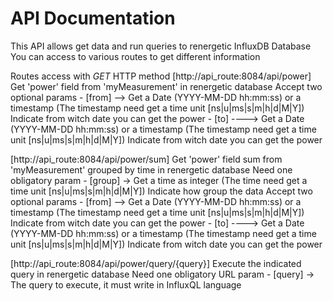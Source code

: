 # API Documentation
This API allows get data and run queries to renergetic InfluxDB Database
You can access to various routes to get different information

Routes access with *GET* HTTP method
 [http://api_route:8084/api/power]
    Get 'power' field from 'myMeasurement' in renergetic database
    Accept two optional params
     - [from] --> Get a Date (YYYY-MM-DD hh:mm:ss) or a timestamp (The timestamp need get a time unit [ns|u|ms|s|m|h|d|M|Y])
                    Indicate from witch date you can get the power
     - [to] ----> Get a Date (YYYY-MM-DD hh:mm:ss) or a timestamp (The timestamp need get a time unit [ns|u|ms|s|m|h|d|M|Y])
                    Indicate from witch date you can get the power

 [http://api_route:8084/api/power/sum]
    Get 'power' field sum from 'myMeasurement' grouped by time in renergetic database
    Need one obligatory param
     - [group] -> Get a time as integer (The time need get a time unit [ns|u|ms|s|m|h|d|M|Y])
                    Indicate how group the data
    Accept two optional params
     - [from] --> Get a Date (YYYY-MM-DD hh:mm:ss) or a timestamp (The timestamp need get a time unit [ns|u|ms|s|m|h|d|M|Y])
                    Indicate from witch date you can get the power
     - [to] ----> Get a Date (YYYY-MM-DD hh:mm:ss) or a timestamp (The timestamp need get a time unit [ns|u|ms|s|m|h|d|M|Y])
                    Indicate from witch date you can get the power
                    
 [http://api_route:8084/api/power/query/{query}]
    Execute the indicated query in renergetic database
    Need one obligatory URL param
     - [query] -> The query to execute, it must write in InfluxQL language
                    